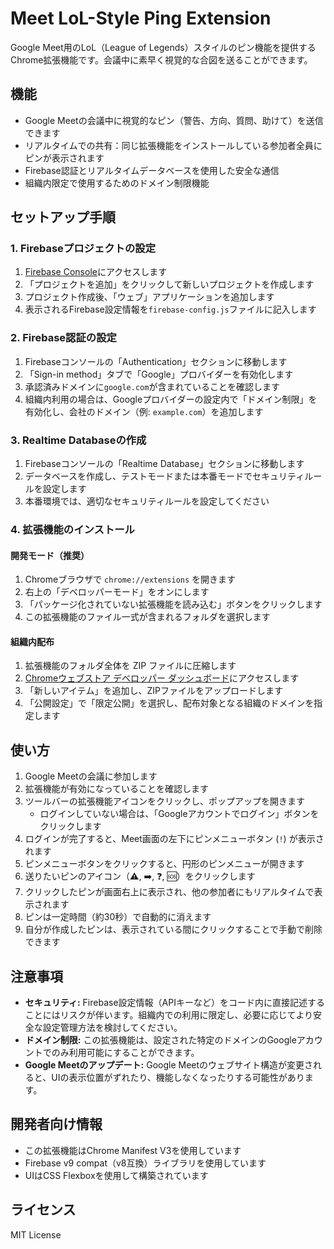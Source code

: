 # Meet LoL-Style Ping Extension

Google Meet用のLoL（League of Legends）スタイルのピン機能を提供するChrome拡張機能です。会議中に素早く視覚的な合図を送ることができます。

## 機能

- Google Meetの会議中に視覚的なピン（警告、方向、質問、助けて）を送信できます
- リアルタイムでの共有：同じ拡張機能をインストールしている参加者全員にピンが表示されます
- Firebase認証とリアルタイムデータベースを使用した安全な通信
- 組織内限定で使用するためのドメイン制限機能

## セットアップ手順

### 1. Firebaseプロジェクトの設定

1. [Firebase Console](https://console.firebase.google.com/)にアクセスします
2. 「プロジェクトを追加」をクリックして新しいプロジェクトを作成します
3. プロジェクト作成後、「ウェブ」アプリケーションを追加します
4. 表示されるFirebase設定情報を`firebase-config.js`ファイルに記入します

### 2. Firebase認証の設定

1. Firebaseコンソールの「Authentication」セクションに移動します
2. 「Sign-in method」タブで「Google」プロバイダーを有効化します
3. 承認済みドメインに`google.com`が含まれていることを確認します
4. 組織内利用の場合は、Googleプロバイダーの設定内で「ドメイン制限」を有効化し、会社のドメイン（例: `example.com`）を追加します

### 3. Realtime Databaseの作成

1. Firebaseコンソールの「Realtime Database」セクションに移動します
2. データベースを作成し、テストモードまたは本番モードでセキュリティルールを設定します
3. 本番環境では、適切なセキュリティルールを設定してください

### 4. 拡張機能のインストール

#### 開発モード（推奨）
1. Chromeブラウザで `chrome://extensions` を開きます
2. 右上の「デベロッパーモード」をオンにします
3. 「パッケージ化されていない拡張機能を読み込む」ボタンをクリックします
4. この拡張機能のファイル一式が含まれるフォルダを選択します

#### 組織内配布
1. 拡張機能のフォルダ全体を ZIP ファイルに圧縮します
2. [Chromeウェブストア デベロッパー ダッシュボード](https://chrome.google.com/webstore/developer/dashboard)にアクセスします
3. 「新しいアイテム」を追加し、ZIPファイルをアップロードします
4. 「公開設定」で「限定公開」を選択し、配布対象となる組織のドメインを指定します

## 使い方

1. Google Meetの会議に参加します
2. 拡張機能が有効になっていることを確認します
3. ツールバーの拡張機能アイコンをクリックし、ポップアップを開きます
   - ログインしていない場合は、「Googleアカウントでログイン」ボタンをクリックします
4. ログインが完了すると、Meet画面の左下にピンメニューボタン (`!`) が表示されます
5. ピンメニューボタンをクリックすると、円形のピンメニューが開きます
6. 送りたいピンのアイコン（⚠️, ➡️, ❓, 🆘）をクリックします
7. クリックしたピンが画面右上に表示され、他の参加者にもリアルタイムで表示されます
8. ピンは一定時間（約30秒）で自動的に消えます
9. 自分が作成したピンは、表示されている間にクリックすることで手動で削除できます

## 注意事項

- **セキュリティ:** Firebase設定情報（APIキーなど）をコード内に直接記述することにはリスクが伴います。組織内での利用に限定し、必要に応じてより安全な設定管理方法を検討してください。
- **ドメイン制限:** この拡張機能は、設定された特定のドメインのGoogleアカウントでのみ利用可能にすることができます。
- **Google Meetのアップデート:** Google Meetのウェブサイト構造が変更されると、UIの表示位置がずれたり、機能しなくなったりする可能性があります。

## 開発者向け情報

- この拡張機能はChrome Manifest V3を使用しています
- Firebase v9 compat（v8互換）ライブラリを使用しています
- UIはCSS Flexboxを使用して構築されています

## ライセンス

MIT License
